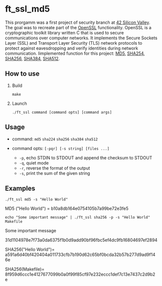 # ft_ssl_md5
This prorgamm was a first project of security branch at [42 Silicon Valley](https://www.42.us.org/). The goal was to recreate part of the [OpenSSL](https://en.wikipedia.org/wiki/OpenSSL) functionality. OpenSSL is a cryptographic toolkit library written C that is used to secure communications over computer networks. It implements the Secure Sockets Layer (SSL) and Transport Layer Security (TLS) network protocols to protect against eavesdropping and verify identities during network communication.
Iimplemented function for this project: [MD5](https://en.wikipedia.org/wiki/MD5), [SHA254](https://en.wikipedia.org/wiki/SHA-2), [SHA256](https://en.wikipedia.org/wiki/SHA-2), [SHA384](https://en.wikipedia.org/wiki/Secure_Hash_Algorithms), [SHA512](https://en.wikipedia.org/wiki/SHA-2).

## How to use

1. Build

	`make`

2. Launch

	`./ft_ssl command [command opts] [command args]`

## Usage

* command: `md5` `sha224` `sha256` `sha384` `sha512`

* command opts: `[-pqr] [-s string] [files ...]`

    * `-p`, echo STDIN to STDOUT and append the checksum to STDOUT
    * `-q`, quiet mode
    * `-r`, reverse the format of the output
    * `-s`, print the sum of the given string
## Examples

`./ft_ssl md5 -s "Hello World"`

MD5 ("Hello World") = b10a8db164e0754105b7a99be72e3fe5

`echo "Some important message" | ./ft_ssl sha256 -p -s "Hello World" Makefile`

Some important message

31d1104978e7f73a0da6375f1b0d9add90bf96fbc5ef4dc9fb16804697ef2894

SHA256("Hello World")= a591a6d40bf420404a011733cfb7b190d62c65bf0bcda32b57b277d9ad9f146e

SHA256(Makefile)= 8f959d6ccc1e4127677099b0a0f99f85cf97e232eccc1def7c13e7437c2d9b2e

